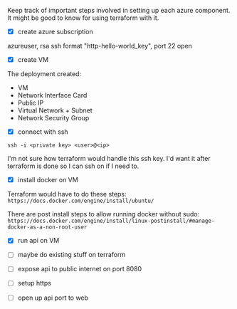 Keep track of important steps involved in setting up each azure component. It might be good to know for using terraform with it.

- [x] create azure subscription

azureuser, rsa ssh format "http-hello-world_key", port 22 open

- [x] create VM

The deployment created:
- VM
- Network Interface Card
- Public IP
- Virtual Network + Subnet
- Network Security Group

- [x] connect with ssh

`ssh -i <private key> <user>@<ip>`

I'm not sure how terraform would handle this ssh key. I'd want it after terraform is done so I can ssh on if I need to.

- [x] install docker on VM

Terraform would have to do these steps: `https://docs.docker.com/engine/install/ubuntu/`

There are post install steps to allow running docker without sudo: `https://docs.docker.com/engine/install/linux-postinstall/#manage-docker-as-a-non-root-user`

- [x] run api on VM

- [ ] maybe do existing stuff on terraform

- [ ] expose api to public internet on port 8080
- [ ] setup https
- [ ] open up api port to web

